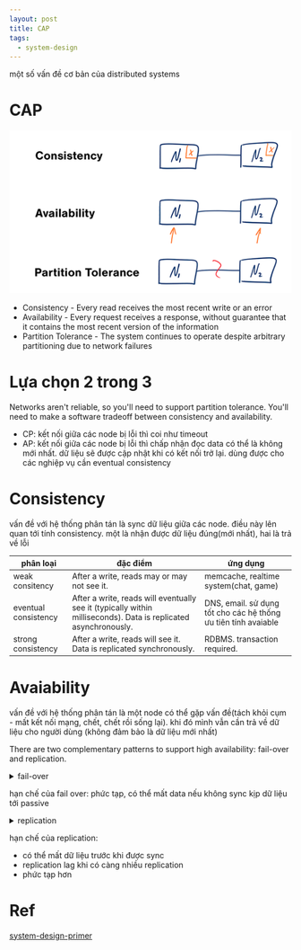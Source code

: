 ```yaml
---
layout: post
title: CAP
tags:
  - system-design
---
```


một số vấn đề cơ bản của distributed systems

# CAP

![](../images/2024-02-20_cap.png)


- Consistency - Every read receives the most recent write or an error
- Availability - Every request receives a response, without guarantee that it contains the most recent version of the information
- Partition Tolerance - The system continues to operate despite arbitrary partitioning due to network failures


# Lựa chọn 2 trong 3

Networks aren't reliable, so you'll need to support partition tolerance. You'll need to make a software tradeoff between consistency and availability.

- CP: kết nối giữa các node bị lỗi thì coi như timeout
- AP: kết nối giữa các node bị lỗi thì chấp nhận đọc data có thể là không mới nhất. dữ liệu sẽ được cập nhật khi có kết nối trở lại. dùng được cho các nghiệp vụ cần eventual consistency

# Consistency 

vấn đề với hệ thống phân tán là sync dữ liệu giữa các node. điều này lên quan tới tính consistency. một là nhận được dữ liệu đúng(mới nhất), hai là trả về lỗi

|phân loại | đặc điểm | ứng dụng |
|-|-|-|
|weak consitency| After a write, reads may or may not see it.  | memcache, realtime system(chat, game)| 
|eventual consistency| After a write, reads will eventually see it (typically within milliseconds). Data is replicated asynchronously. | DNS, email. sử dụng tốt cho các hệ thống ưu tiên tính avaiable| 
|strong consistency|After a write, reads will see it. Data is replicated synchronously. | RDBMS. transaction required.

# Avaiability
vấn đề với hệ thống phân tán là một node có thể gặp vấn đề(tách khỏi cụm - mất kết nối mạng, chết, chết rồi sống lại). khi đó mình vẫn cần trả về dữ liệu cho người dùng (không đảm bảo là dữ liệu mới nhất)

There are two complementary patterns to support high availability: fail-over and replication.

<details>
<summary>fail-over</summary>

### Active-passive
- gửi heartbeat, nếu không nhận lại thì vượt quá timeout thì lên làm active
- chỉ active handler request 
- có thể downtime để nó từ standby lên active. thời gian down = timeout + nó là hot standby hay cold standby(chạy lại dữ liệu mới có thể lên lại được)

### Active-active

- both servers are managing traffic, spreading the load between them


</details>

hạn chế của fail over: phức tạp, có thể mất data nếu không sync kịp dữ liệu tới passive

<details>
<summary>replication</summary>

### Master-slave replication

- sync code tới slave. write/ read vào master. slave chỉ được read


### Master-master replication
- cả 2 con đều đọc ghi và sync dữ liệu với nhau 
- cần load balancer hoặc application logic để xem nên đọc ghi vào con nào 
- tăng latency do cần sync dữ liệu 

</details>

hạn chế của replication: 
- có thể mất dữ liệu trước khi được sync
- replication lag khi có càng nhiều replication
- phức tạp hơn


# Ref 

[system-design-primer](https://github.com/donnemartin/system-design-primer?tab=readme-ov-file#cap-theorem)




